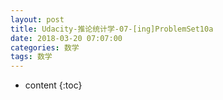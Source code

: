 ```yaml
---
layout: post
title: Udacity-推论统计学-07-[ing]ProblemSet10a
date: 2018-03-20 07:07:00
categories: 数学
tags: 数学
---
```

* content
{:toc}






















